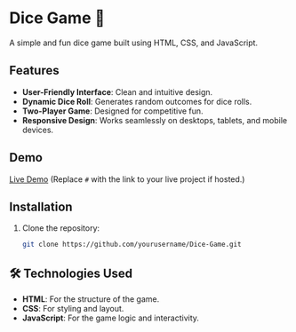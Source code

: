 # Dice Game 🎲

A simple and fun dice game built using HTML, CSS, and JavaScript.

## Features

- **User-Friendly Interface**: Clean and intuitive design.
- **Dynamic Dice Roll**: Generates random outcomes for dice rolls.
- **Two-Player Game**: Designed for competitive fun.
- **Responsive Design**: Works seamlessly on desktops, tablets, and mobile devices.

## Demo

[Live Demo](#) (Replace `#` with the link to your live project if hosted.)

## Installation

1. Clone the repository:
   ```bash
   git clone https://github.com/yourusername/Dice-Game.git


## 🛠️ Technologies Used
- **HTML**: For the structure of the game.
- **CSS**: For styling and layout.
- **JavaScript**: For the game logic and interactivity.

